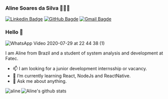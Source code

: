 ### Aline Soares da Silva 👩🏻‍💻

[![Linkedin Badge](https://img.shields.io/badge/-Linkedin-0077B5?style=flat-square&logo=Linkedin&logoColor=white&link=https://www.linkedin.com/in/aline-soares-da-silva)](https://www.linkedin.com/in/aline-soares-da-silva)
[![GitHub Bagde](https://img.shields.io/badge/-Github-000?style=flat-square&logo=Github&logoColor=white&link=https://github.com/Aline595)](https://github.com/Aline595)
[![Gmail Bagde](https://img.shields.io/badge/-aline.as385@gmail.com-FF0000?style=flat-square&logo=Gmail&logoColor=white&link=mailto:aline.as385@gmail.com)](mailto:aline.as385@gmail.com)

### Hello 👋

![WhatsApp Video 2020-07-29 at 22 44 38 (1)](https://user-images.githubusercontent.com/56769013/88871371-1ac8a480-d1ee-11ea-83e6-69073229a8f7.gif)
<!--
**Aline595/Aline595** is a ✨ _special_ ✨ repository because its `README.md` (this file) appears on your GitHub profile.

Here are some ideas to get you started:

- 🔭 I’m currently working on ...
- 🌱 I’m currently learning ...
- 👯 I’m looking to collaborate on ...
- 🤔 I’m looking for help with ...
- 💬 Ask me about ...
- 📫 How to reach me: ...
- 😄 Pronouns: ...
- ⚡ Fun fact: ...

![Aline's github stats](https://github-readme-stats.vercel.app/api?username=Aline595&show_icons=true&theme=cobalt)
<img align="left" src="https://github-readme-stats.vercel.app/api/top-langs/?username=Aline595&hide=html&theme=cobalt" alt="aline" />
-->
I am Aline from Brazil and a student of system analysis and development at Fatec. 

- 📫 I am looking for a junior development internsship or vacancy.
- 🌱 I’m currently learning React, NodeJs and ReactNative.
- 💬 Ask me about anything.

![Aline's github stats](https://github-readme-stats.vercel.app/api?username=Aline595&show_icons=true)
<img align="left" src="https://github-readme-stats.vercel.app/api/top-langs/?username=Aline595&hide=html" alt="aline" />

